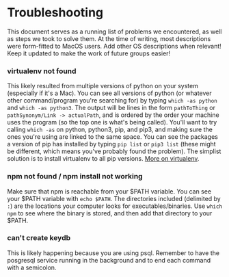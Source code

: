# Troubleshooting

This document serves as a running list of problems we encountered, as well as steps we took to solve them. At the time of writing, most descriptions were form-fitted to MacOS users. Add other OS descriptions when relevant! Keep it updated to make the work of future groups easier!

### virtualenv not found
This likely resulted from multiple versions of python on your system (especially if it's a Mac). You can see all versions of python (or whatever other command/program you're searching for) by typing `which -as python` and `which -as python3`. The output will be lines in the form `pathToThing` or `pathSynonym/Link -> actualPath`, and is ordered by the order your machine uses the program (so the top one is what's being called). You'll want to try calling `which -as` on python, python3, pip, and pip3, and making sure the ones you're using are linked to the same space. You can see the packages a version of pip has installed by typing `pip list` or `pip3 list` (these might be different, which means you've probably found the problem). The simplist solution is to install virtualenv to all pip versions. [More on virtualenv](https://pypi.org/project/virtualenv/).

### npm not found / npm install not working
Make sure that npm is reachable from your $PATH variable. You can see your $PATH variable with `echo $PATH`. The directories included (delimited by `:`) are the locations your computer looks for executables/binaries. Use `which npm` to see where the binary is stored, and then add that directory to your $PATH. 

### can't create keydb
This is likely happening because you are using psql. Remember to have the posgresql service running in the background and to end each command with a semicolon.
